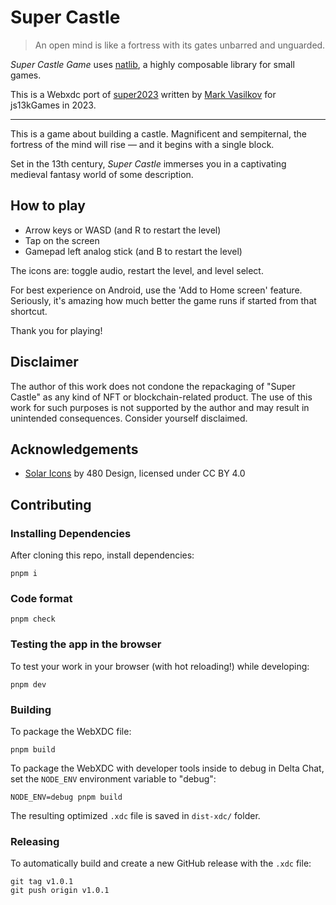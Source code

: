 # Super Castle

> An open mind is like a fortress with its gates unbarred and unguarded.

_Super Castle Game_ uses [natlib](https://github.com/mvasilkov/natlib), a highly composable library for small games.

This is a Webxdc port of [super2023](https://github.com/mvasilkov/super2023) written by [Mark Vasilkov](https://github.com/mvasilkov) for js13kGames in 2023.

---

This is a game about building a castle. Magnificent and sempiternal, the fortress of the mind will rise — and it begins with a single block.

Set in the 13th century, _Super Castle_ immerses you in a captivating medieval fantasy world of some description.

## How to play

- Arrow keys or WASD (and R to restart the level)
- Tap on the screen
- Gamepad left analog stick (and B to restart the level)

The icons are: toggle audio, restart the level, and level select.

For best experience on Android, use the 'Add to Home screen' feature. Seriously, it's amazing how much better the game runs if started from that shortcut.

Thank you for playing!

## Disclaimer

The author of this work does not condone the repackaging of "Super Castle" as any kind of NFT or blockchain-related product. The use of this work for such purposes is not supported by the author and may result in unintended consequences. Consider yourself disclaimed.

## Acknowledgements

- [Solar Icons](https://www.figma.com/community/file/1166831539721848736) by 480 Design, licensed under CC BY 4.0

## Contributing

### Installing Dependencies

After cloning this repo, install dependencies:

```
pnpm i
```

### Code format

```
pnpm check
```

### Testing the app in the browser

To test your work in your browser (with hot reloading!) while developing:

```
pnpm dev
```

### Building

To package the WebXDC file:

```
pnpm build
```

To package the WebXDC with developer tools inside to debug in Delta Chat, set the `NODE_ENV`
environment variable to "debug":

```
NODE_ENV=debug pnpm build
```

The resulting optimized `.xdc` file is saved in `dist-xdc/` folder.

### Releasing

To automatically build and create a new GitHub release with the `.xdc` file:

```
git tag v1.0.1
git push origin v1.0.1
```
